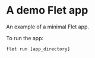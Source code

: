 # A demo Flet app

An example of a minimal Flet app.

To run the app:

```
flet run [app_directory]
```